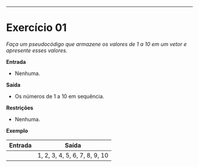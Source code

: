---
# Exercício 01

*Faça um pseudocódigo que armazene os valores de 1 a 10 em um vetor e apresente esses valores.*

**Entrada**

- Nenhuma.

**Saída**

- Os números de 1 a 10 em sequência.

**Restrições**

- Nenhuma.

**Exemplo**

| Entrada | Saída                   |
|---------|-------------------------|
|  | 1, 2, 3, 4, 5, 6, 7, 8, 9, 10 |
